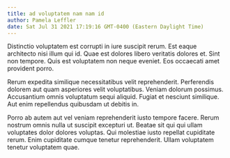 ```yaml
---
title: ad voluptatem nam nam id
author: Pamela Leffler
date: Sat Jul 31 2021 17:19:16 GMT-0400 (Eastern Daylight Time)
---
```

Distinctio voluptatem est corrupti in iure suscipit rerum. Est eaque architecto nisi illum qui id. Quae est dolores libero veritatis dolores et. Sint non tempore. Quis est voluptatem non neque eveniet. Eos occaecati amet provident porro.

 Rerum expedita similique necessitatibus velit reprehenderit. Perferendis dolorem aut quam asperiores velit voluptatibus. Veniam dolorum possimus. Accusantium omnis voluptatum sequi aliquid. Fugiat et nesciunt similique. Aut enim repellendus quibusdam ut debitis in.

 Porro ab autem aut vel veniam reprehenderit iusto tempore facere. Rerum nostrum omnis nulla ut suscipit excepturi ut. Beatae sit qui qui ullam voluptates dolor dolores voluptas. Qui molestiae iusto repellat cupiditate rerum. Enim cupiditate cumque tenetur reprehenderit. Ullam voluptatem tenetur voluptatem quae.